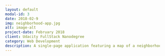 ```yaml
---
layout: default
modal-id: 3
date: 2018-02-9
img: neighborhood-app.jpg
alt: image-alt
project-date: February 2018
client: Udacity FullStack Nanodegree
category: Web Development
description: A single-page application featuring a map of a neighborhood with additional map markers functionality to identify popular locations, a search function to easily discover these locations, and a listview to support simple browsing of all locations. A third-party API that provide additional information about each of these locations (such as StreetView images, Wikipedia articles, Yelp reviews, etc). <a class="link-portfolio" href="https://github.com/Ahmed-Elkashef/Neighborhood-App"> (Source Code)</a>
---
```


